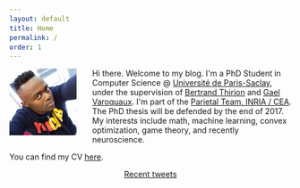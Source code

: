 ```yaml
---
layout: default
title: Home
permalink: /
order: 1
---
```

<img style="float: left; margin-right: 2em;" width="120px" src="/assets/photo3.jpg" />

<p>
Hi there. Welcome to my blog. I'm a PhD Student in Computer
Science @ <a href="https://www.universite-paris-saclay.fr/fr">Université de Paris-Saclay</a>,
under the supervision of <a href="https://team.inria.fr/parietal/bertrand-thirions-page/">Bertrand Thirion</a>
and <a href="http://gael-varoquaux.info/">Gael Varoquaux</a>.  I'm part of the
<a href="https://team.inria.fr/parietal/"> Parietal Team, INRIA / CEA</a>.  The PhD thesis will be defended
by the end of 2017. My interests include math, machine learning, convex optimization, game theory,
and recently neuroscience.
</p>
<p>
You can find my CV <a href="https://drive.google.com/file/d/0B-njZxsmwjYNRExmaFJxU3J6aEU/view?usp=sharing">here</a>.
</p>

<div style='text-align: center'>
<a class="twitter-timeline" data-height="400" data-width="400"
data-chrome="noscrollbar nofooter"
 href="https://twitter.com/dohmatobelvis">Recent tweets</a></div>
 <script async src="//platform.twitter.com/widgets.js" charset="utf-8"></script>
